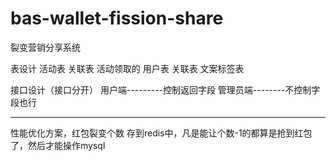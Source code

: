 # bas-wallet-fission-share
裂变营销分享系统


表设计
活动表
关联表 活动领取的 用户表
关联表 文案标签表


接口设计（接口分开）
用户端---------控制返回字段
管理员端--------不控制字段也行



--------------------------------------------

性能优化方案，红包裂变个数 存到redis中，凡是能让个数-1的都算是抢到红包了，然后才能操作mysql